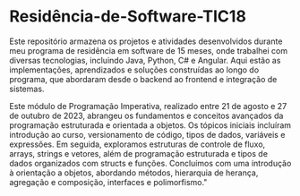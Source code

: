 # Residência-de-Software-TIC18
Este repositório armazena os projetos e atividades desenvolvidos durante meu programa de residência em software de 15 meses, onde trabalhei com diversas tecnologias, incluindo Java, Python, C# e Angular. Aqui estão as implementações, aprendizados e soluções construídas ao longo do programa, que abordaram desde o backend ao frontend e integração de sistemas.

Este módulo de Programação Imperativa, realizado entre 21 de agosto e 27 de outubro de 2023, abrangeu os fundamentos e conceitos avançados da programação estruturada e orientada a objetos. Os tópicos iniciais incluíram introdução ao curso, versionamento de código, tipos de dados, variáveis e expressões. Em seguida, exploramos estruturas de controle de fluxo, arrays, strings e vetores, além de programação estruturada e tipos de dados organizados com structs e funções. Concluímos com uma introdução à orientação a objetos, abordando métodos, hierarquia de herança, agregação e composição, interfaces e polimorfismo."
